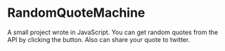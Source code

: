 # RandomQuoteMachine
A small project wrote in JavaScript. You can get random quotes from the API by clicking the button. Also can share your quote to twitter. 
